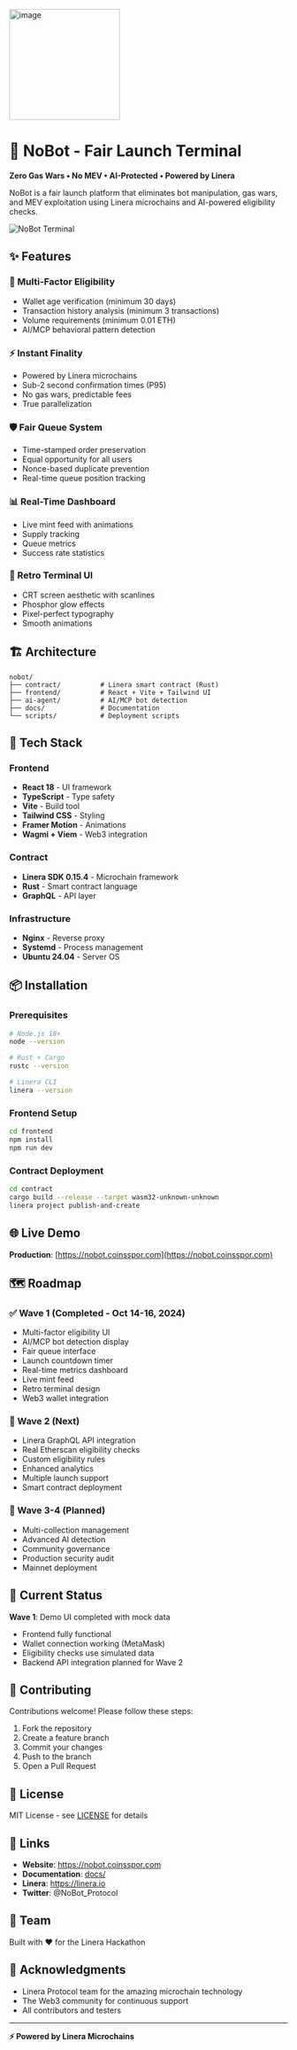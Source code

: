 
<img width="200" height="200" alt="image" src="https://github.com/user-attachments/assets/34250a72-21b5-4324-92c9-cb659a9a5799" />

# 🤖 NoBot - Fair Launch Terminal

**Zero Gas Wars • No MEV • AI-Protected • Powered by Linera**

NoBot is a fair launch platform that eliminates bot manipulation, gas wars, and MEV exploitation using Linera microchains and AI-powered eligibility checks.

![NoBot Terminal](https://via.placeholder.com/1200x600/0a0a00/00ff00?text=NoBot+Terminal)

## ✨ Features

### 🎯 Multi-Factor Eligibility
- Wallet age verification (minimum 30 days)
- Transaction history analysis (minimum 3 transactions)
- Volume requirements (minimum 0.01 ETH)
- AI/MCP behavioral pattern detection

### ⚡ Instant Finality
- Powered by Linera microchains
- Sub-2 second confirmation times (P95)
- No gas wars, predictable fees
- True parallelization

### 🛡️ Fair Queue System
- Time-stamped order preservation
- Equal opportunity for all users
- Nonce-based duplicate prevention
- Real-time queue position tracking

### 📊 Real-Time Dashboard
- Live mint feed with animations
- Supply tracking
- Queue metrics
- Success rate statistics

### 🎨 Retro Terminal UI
- CRT screen aesthetic with scanlines
- Phosphor glow effects
- Pixel-perfect typography
- Smooth animations

## 🏗️ Architecture
```
nobot/
├── contract/          # Linera smart contract (Rust)
├── frontend/          # React + Vite + Tailwind UI
├── ai-agent/          # AI/MCP bot detection
├── docs/              # Documentation
└── scripts/           # Deployment scripts
```

## 🚀 Tech Stack

### Frontend
- **React 18** - UI framework
- **TypeScript** - Type safety
- **Vite** - Build tool
- **Tailwind CSS** - Styling
- **Framer Motion** - Animations
- **Wagmi + Viem** - Web3 integration

### Contract
- **Linera SDK 0.15.4** - Microchain framework
- **Rust** - Smart contract language
- **GraphQL** - API layer

### Infrastructure
- **Nginx** - Reverse proxy
- **Systemd** - Process management
- **Ubuntu 24.04** - Server OS

## 📦 Installation

### Prerequisites
```bash
# Node.js 18+
node --version

# Rust + Cargo
rustc --version

# Linera CLI
linera --version
```

### Frontend Setup
```bash
cd frontend
npm install
npm run dev
```

### Contract Deployment
```bash
cd contract
cargo build --release --target wasm32-unknown-unknown
linera project publish-and-create
```

## 🌐 Live Demo

**Production**: [https://nobot.coinsspor.com](https://nobot.coinsspor.com)

## 🗺️ Roadmap

### ✅ Wave 1 (Completed - Oct 14-16, 2024)
- Multi-factor eligibility UI
- AI/MCP bot detection display
- Fair queue interface
- Launch countdown timer
- Real-time metrics dashboard
- Live mint feed
- Retro terminal design
- Web3 wallet integration

### 🚧 Wave 2 (Next)
- Linera GraphQL API integration
- Real Etherscan eligibility checks
- Custom eligibility rules
- Enhanced analytics
- Multiple launch support
- Smart contract deployment

### 📅 Wave 3-4 (Planned)
- Multi-collection management
- Advanced AI detection
- Community governance
- Production security audit
- Mainnet deployment

## 🧪 Current Status

**Wave 1**: Demo UI completed with mock data
- Frontend fully functional
- Wallet connection working (MetaMask)
- Eligibility checks use simulated data
- Backend API integration planned for Wave 2

## 🤝 Contributing

Contributions welcome! Please follow these steps:
1. Fork the repository
2. Create a feature branch
3. Commit your changes
4. Push to the branch
5. Open a Pull Request

## 📄 License

MIT License - see [LICENSE](LICENSE) for details

## 🔗 Links

- **Website**: https://nobot.coinsspor.com
- **Documentation**: [docs/](docs/)
- **Linera**: https://linera.io
- **Twitter**: @NoBot_Protocol

## 👥 Team

Built with ❤️ for the Linera Hackathon

## 🙏 Acknowledgments

- Linera Protocol team for the amazing microchain technology
- The Web3 community for continuous support
- All contributors and testers

---

**⚡ Powered by Linera Microchains**
